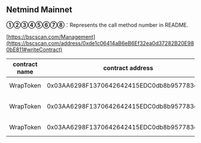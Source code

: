 ## Netmind Mainnet

**①②③④⑤⑥⑦⑧**：Represents the call method number in README.

[https://bscscan.com/Management](https://bscscan.com/address/0xde1c06414aB6eB6Ef32ea0d37282B20E980bE811#writeContract)

|contract name|contract address|Proposal ID|Operating Instructions|invoke methods|parameter invocation|
| --- | --- | --- |--- | --- |---|
|      WrapToken    |   0x03AA6298F1370642642415EDC0db8b957783e8D6 |  13    | **⑥**Upgrade Contract  | upgrad |   0x93EF4Aa4bcEE55Fc5161Fb4217FA9259709e9a02  |
|      WrapToken    |   0x03AA6298F1370642642415EDC0db8b957783e8D6 |  14    | **③** withdraw Tokens | withdrawTokens |    0x0e8cc705000000000000000000000000000000000000000000000000000000000000004000000000000000000000000058d37fddab1059692e5c40fa562570e49be6552800000000000000000000000000000000000000000000000000000000000000040000000000000000000000008ac76a51cc950d9822d68b83fe1ad97b32cd580d00000000000000000000000055d398326f99059ff775485246999027b319795500000000000000000000000003aa6298f1370642642415edc0db8b957783e8d60000000000000000000000000e09fabb73bd3ade0a17ecc321fd13a19e81ce82  |
|      WrapToken    |   0x03AA6298F1370642642415EDC0db8b957783e8D6 |  15    | **⑥**Upgrade Contract  | upgrad |   0xdf042f5cefc40750ed898e5b8008f4f5b97f6130  |
